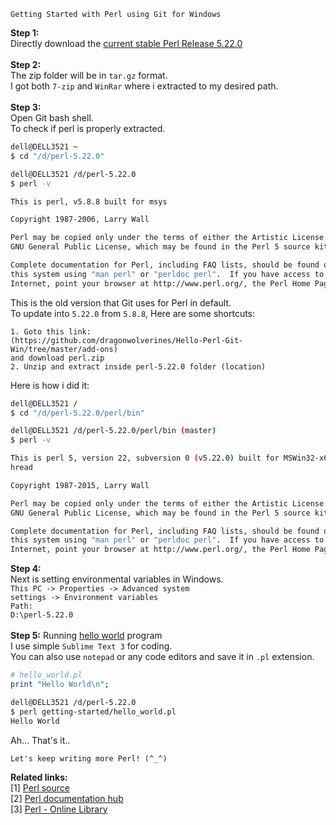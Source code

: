 ```
Getting Started with Perl using Git for Windows
```
<b>Step 1:</b><br>
Directly download the <a href="http://www.cpan.org/src/5.0/perl-5.22.0.tar.gz">current stable Perl Release 5.22.0</a><br>
<br>
<b>Step 2:</b><br>
The zip folder will be in <code>tar.gz</code> format. <br>
I got both <code>7-zip</code> and <code>WinRar</code> where i extracted to my desired path.<br>
<br>
<b>Step 3:</b><br>
Open Git bash shell. <br>
To check if perl is properly extracted. <br>
```sh
dell@DELL3521 ~
$ cd "/d/perl-5.22.0"

dell@DELL3521 /d/perl-5.22.0
$ perl -v

This is perl, v5.8.8 built for msys

Copyright 1987-2006, Larry Wall

Perl may be copied only under the terms of either the Artistic License or the
GNU General Public License, which may be found in the Perl 5 source kit.

Complete documentation for Perl, including FAQ lists, should be found on
this system using "man perl" or "perldoc perl".  If you have access to the
Internet, point your browser at http://www.perl.org/, the Perl Home Page.
```
This is the old version that Git uses for Perl in default. <br>
To update into <code>5.22.0</code> from <code>5.8.8</code>, Here are some shortcuts:
```
1. Goto this link:
(https://github.com/dragonwolverines/Hello-Perl-Git-Win/tree/master/add-ons)
and download perl.zip
2. Unzip and extract inside perl-5.22.0 folder (location)
```
Here is how i did it:
```sh
dell@DELL3521 /
$ cd "/d/perl-5.22.0/perl/bin"

dell@DELL3521 /d/perl-5.22.0/perl/bin (master)
$ perl -v

This is perl 5, version 22, subversion 0 (v5.22.0) built for MSWin32-x64-multi-t
hread

Copyright 1987-2015, Larry Wall

Perl may be copied only under the terms of either the Artistic License or the
GNU General Public License, which may be found in the Perl 5 source kit.

Complete documentation for Perl, including FAQ lists, should be found on
this system using "man perl" or "perldoc perl".  If you have access to the
Internet, point your browser at http://www.perl.org/, the Perl Home Page.
```
<b>Step 4:</b><br>
Next is setting environmental variables in Windows. <br>
<code>This PC -> Properties -> Advanced system settings -> Environment variables</code><br>
<code>Path: D:\perl-5.22.0</code><br>
<br>
<b>Step 5:</b>
Running <a href="https://github.com/dragonwolverines/Getting-Started-Perl-Git/blob/master/getting-started/hello_world.pl">hello world</a> program <br>
I use simple <code>Sublime Text 3</code> for coding. <br>
You can also use <code>notepad</code> or any code editors and save it in <code>.pl</code> extension.
```pl
# hello_world.pl
print "Hello World\n";
```
```sh
dell@DELL3521 /d/perl-5.22.0
$ perl getting-started/hello_world.pl
Hello World
```
Ah... That's it.. <br>
```
Let's keep writing more Perl! (^_^)
```
<b>Related links:</b>
<br>
[1] <a href="http://www.cpan.org/src/README.html">Perl source</a><br>
[2] <a href="http://perldoc.perl.org/">Perl documentation hub</a> <br>
[3] <a href="https://www.perl.org/books/library.html">Perl - Online Library</a>
